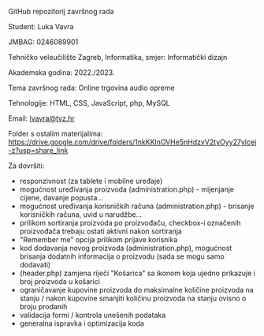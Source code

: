 GitHub repozitorij završnog rada

Student: Luka Vavra

JMBAG: 0246089901

Tehničko veleučilište Zagreb, Informatika, smjer: Informatički dizajn

Akademska godina: 2022./2023.

Tema završnog rada: Online trgovina audio opreme

Tehnologije: HTML, CSS, JavaScript, php, MySQL

Email: lvavra@tvz.hr

Folder s ostalim materijalima: https://drive.google.com/drive/folders/1nkKKlnOVHe5nHdzvV2tyOyy27ylcej-z?usp=share_link

Za dovršiti:
- responzivnost (za tablete i mobilne uređaje)
- mogućnost uređivanja proizvoda (administration.php) - mijenjanje cijene, davanje popusta...
- mogućnost uređivanja korisničkih računa (administration.php) - brisanje korisničkih računa, uvid u narudžbe...
- prilikom sortiranja proizvoda po proizvođaču, checkbox-i označenih proizvođača trebaju ostati aktivni nakon sortiranja
- "Remember me" opcija prilikom prijave korisnika
- kod dodavanja novog proizvoda (administration.php), mogućnost brisanja dodatnih informacija o proizvodu (sada se mogu samo dodavati)
- (header.php) zamjena riječi "Košarica" sa ikonom koja ujedno prikazuje i broj proizvoda u košarici
- ograničavanje kupovine proizvoda do maksimalne količine proizvoda na stanju / nakon kupovine smanjiti količinu proizvoda na stanju ovisno o broju prodanih
- validacija formi / kontrola unešenih podataka
- generalna ispravka i optimizacija koda